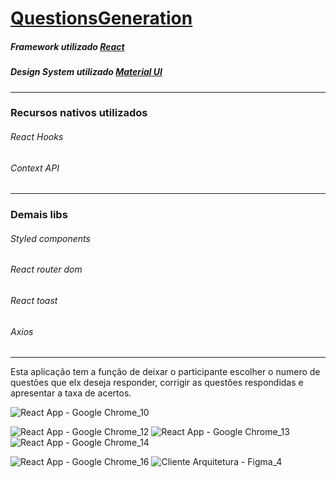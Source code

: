 # <a href="https://placid-parcel.surge.sh/">QuestionsGeneration</a>

<h5>Framework utilizado <a href="https://pt-br.reactjs.org/">React</a></h5>

<h5>Design System utilizado <a href="https://mui.com/pt/">Material UI</a></h5>
<hr/>
<h3>Recursos nativos utilizados</h3>
<h6>React Hooks</h6>
<h6>Context API</h6>
<hr/>
<h3>Demais libs</h3>
<h6>Styled components</h6>
<h6>React router dom</h6>
<h6>React toast</h6>
<h6>Axios</h6>
<hr/>

<p>Esta aplicação tem a função de deixar o participante escolher o numero de questões que elx deseja responder, corrigir as questões respondidas e apresentar a taxa de acertos.</p>


![React App - Google Chrome_10](https://user-images.githubusercontent.com/81257067/146971013-03c0ca75-64ad-4b68-abbc-64d62ba8c7ef.jpg)

![React App - Google Chrome_12](https://user-images.githubusercontent.com/81257067/146971065-5fca0833-c4e0-4228-a359-cf1251935032.jpg)
![React App - Google Chrome_13](https://user-images.githubusercontent.com/81257067/146971115-870c5683-d35f-40a5-9f6b-594b53e81401.jpg)
![React App - Google Chrome_14](https://user-images.githubusercontent.com/81257067/146971139-b91e469c-6893-4f12-8fbc-4ed54018c67d.jpg)

![React App - Google Chrome_16](https://user-images.githubusercontent.com/81257067/146971484-564e96ce-d414-451a-8985-a10e6c9e2c05.jpg)
![Cliente Arquitetura - Figma_4](https://user-images.githubusercontent.com/81257067/146973018-b066dc2e-cf6a-41b4-b51f-a48b8bf54bd5.jpg)
